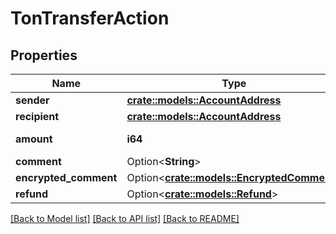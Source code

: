# TonTransferAction

## Properties

Name | Type | Description | Notes
------------ | ------------- | ------------- | -------------
**sender** | [**crate::models::AccountAddress**](AccountAddress.md) |  | 
**recipient** | [**crate::models::AccountAddress**](AccountAddress.md) |  | 
**amount** | **i64** | amount in nanotons | 
**comment** | Option<**String**> |  | [optional]
**encrypted_comment** | Option<[**crate::models::EncryptedComment**](EncryptedComment.md)> |  | [optional]
**refund** | Option<[**crate::models::Refund**](Refund.md)> |  | [optional]

[[Back to Model list]](../README.md#documentation-for-models) [[Back to API list]](../README.md#documentation-for-api-endpoints) [[Back to README]](../README.md)


